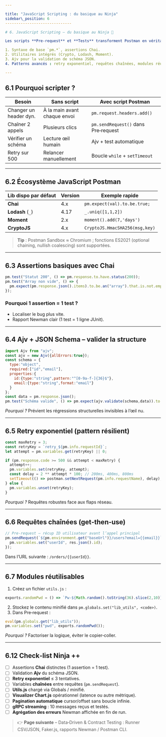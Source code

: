 ```yaml
---

title: "JavaScript Scripting : du basique au Ninja"
sidebar\_position: 6
------------------------------

# 6. JavaScript Scripting – du basique au Ninja 👾

Les scripts **Pre‑request** et **Tests** transforment Postman en véritable moteur d’automatisation. Cette page couvre :

1. Syntaxe de base `pm.*`, assertions Chai.
2. Utilitaires intégrés (Crypto, Lodash, Moment).
3. Ajv pour la validation de schéma JSON.
4. Patterns avancés : retry exponentiel, requêtes chaînées, modules réutilisables.

---
```


## 6.1 Pourquoi scripter ?

| Besoin                 | Sans script                  | Avec script Postman                 |
| ---------------------- | ---------------------------- | ----------------------------------- |
| Changer un header dyn. | À la main avant chaque envoi | `pm.request.headers.add()`          |
| Chaîner 2 appels       | Plusieurs clics              | `pm.sendRequest()` dans Pre‑request |
| Vérifier un schéma     | Lecture œil humain           | Ajv + test automatique              |
| Retry sur 500          | Relancer manuellement        | Boucle `while` + `setTimeout`       |

---

## 6.2 Écosystème JavaScript Postman

| Lib dispo par défaut | Version | Exemple rapide                 |
| -------------------- | ------- | ------------------------------ |
| **Chai**             | 4.x     | `pm.expect(val).to.be.true;`   |
| **Lodash** (`_`)     | 4.17    | `_.uniq([1,1,2])`              |
| **Moment**           | 2.x     | `moment().add(7,'days')`       |
| **CryptoJS**         | 4.x     | `CryptoJS.HmacSHA256(msg,key)` |

> **Tip** : Postman Sandbox ≈ Chromium ; fonctions ES2021 (optional chaining, nullish coalescing) sont supportées.

---

## 6.3 Assertions basiques avec Chai

```js
pm.test("Statut 200", () => pm.response.to.have.status(200));
pm.test("Array non vide", () => {
  pm.expect(pm.response.json().items).to.be.an("array").that.is.not.empty;
});
```

### Pourquoi 1 assertion = 1 test ?

* Localiser le bug plus vite.
* Rapport Newman clair (1 test = 1 ligne JUnit).

---

## 6.4 Ajv + JSON Schema – valider la structure

```js
import Ajv from "ajv";
const ajv = new Ajv({allErrors:true});
const schema = {
  type:"object",
  required:["id","email"],
  properties:{
    id:{type:"string",pattern:"^[0-9a-f-]{36}$"},
    email:{type:"string",format:"email"}
  }
};
const data = pm.response.json();
pm.test("Schéma valide", () => pm.expect(ajv.validate(schema,data)).to.be.true);
```

*Pourquoi ?* Prévient les régressions structurelles invisibles à l’œil nu.

---

## 6.5 Retry exponentiel (pattern résilient)

```js
const maxRetry = 3;
const retryKey = `retry_${pm.info.requestId}`;
let attempt = pm.variables.get(retryKey) || 0;

if (pm.response.code >= 500 && attempt < maxRetry) {
  attempt++;
  pm.variables.set(retryKey, attempt);
  const delay = 2 ** attempt * 100; // 200ms, 400ms, 800ms
  setTimeout(() => postman.setNextRequest(pm.info.requestName), delay);
} else {
  pm.variables.unset(retryKey);
}
```

*Pourquoi ?* Requêtes robustes face aux flaps réseau.

---

## 6.6 Requêtes chaînées (get‑then‑use)

```js
// Pre‑request – récup ID utilisateur avant l’appel principal
pm.sendRequest(`${pm.environment.get("baseUrl")}/users?email={{email}}`, (err,res) => {
  pm.variables.set("userId", res.json().id);
});
```

Dans l’URL suivante : `/orders/{{userId}}`.

---

## 6.7 Modules réutilisables

1. Créez un fichier `utils.js` :

```js
exports.randomPwd = () => `Pw-${Math.random().toString(36).slice(2,10)}`;
```

2. Stockez le contenu minifié dans `pm.globals.set("lib_utils", <code>)`.
3. Dans Pre‑request :

```js
eval(pm.globals.get("lib_utils"));
pm.variables.set("pwd", exports.randomPwd());
```

*Pourquoi ?* Factoriser la logique, éviter le copier‑coller.

---

## 6.12 Check‑list Ninja ++

* [ ] Assertions **Chai** distinctes (1 assertion = 1 test).
* [ ] Validation **Ajv** du schéma JSON.
* [ ] **Retry exponentiel** ≤ 3 tentatives.
* [ ] Variables **chaînées** entre requêtes (`pm.sendRequest`).
* [ ] **Utils.js** chargé via Globals / minifié.
* [ ] **Visualizer Chart.js** opérationnel (latence ou autre métrique).
* [ ] **Pagination automatique** cursor/offset sans boucle infinie.
* [ ] **gRPC streaming** : 10 messages reçus et testés.
* [ ] **Agrégation des erreurs** Newman affichée en fin de run.

> 👉 **Page suivante** – Data‑Driven & Contract Testing : Runner CSV/JSON, Faker.js, rapports Newman / Postman CLI.
